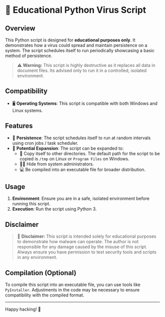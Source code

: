 # 🐍 Educational Python Virus Script

## Overview

This Python script is designed for **educational purposes only**. It demonstrates how a virus could spread and maintain persistence on a system. The script schedules itself to run periodically showcasing a basic method of persistence.

> ⚠️ **Warning:** This script is highly destructive as it replaces all data in document files. Its advised only to run it in a controlled, isolated environment. 

## Compatibility

- 🖥️ **Operating Systems**: This script is compatible with both Windows and Linux systems.

## Features

- 🔄 **Persistence**: The script schedules itself to run at random intervals using cron jobs / task scheduler.
- 🚀 **Potential Expansion**: The script can be expanded to:
  - 📂 Copy itself to other directories. The default path for the script to be copied is `/tmp` on Linux or `Program Files` on Windows.
  - 🕵️‍♂️ Hide from system administrators.
  - 💻 Be compiled into an executable file for broader distribution.

## Usage

1. **Environment**: Ensure you are in a safe, isolated environment before running this script.
2. **Execution**: Run the script using Python 3.

## Disclaimer

> 🛑 **Disclaimer:** This script is intended solely for educational purposes to demonstrate how malware can operate. The author is not responsible for any damage caused by the misuse of this script. Always ensure you have permission to test security tools and scripts in any environment.

## Compilation (Optional)

To compile this script into an executable file, you can use tools like `PyInstaller`. Adjustments in the code may be necessary to ensure compatibility with the compiled format.

---

Happy hacking! 🎉
